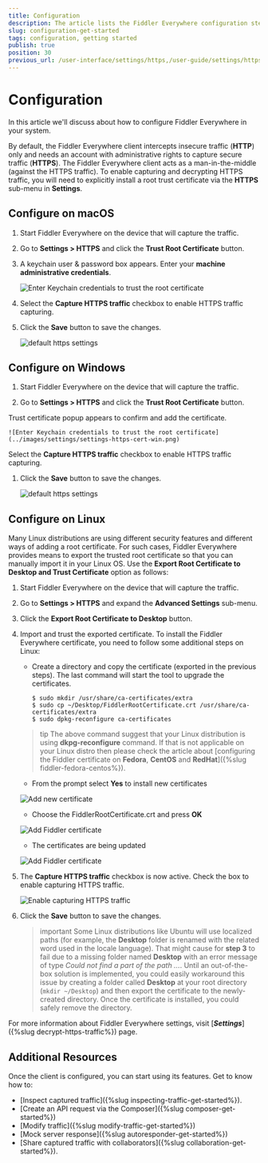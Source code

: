 ```yaml
---
title: Configuration
description: The article lists the Fiddler Everywhere configuration steps for installing and trusting the Fiddler root certificate on different operating systems. The root certificate is needed so that Fiddler Everywhere could act as a MITM and capture HTTPS traffic.
slug: configuration-get-started
tags: configuration, getting started
publish: true
position: 30
previous_url: /user-interface/settings/https,/user-guide/settings/https/https-decryption
---
```


# Configuration

In this article we'll discuss about how to configure Fiddler Everywhere in your system. 

By default, the Fiddler Everywhere client intercepts insecure traffic (**HTTP**) only and needs an account with administrative rights to capture secure traffic (**HTTPS**). The Fiddler Everywhere client acts as a man-in-the-middle (against the HTTPS traffic). To enable capturing and decrypting HTTPS traffic, you will need to explicitly install a root trust certificate via the __HTTPS__ sub-menu in __Settings__.

## Configure on macOS

1. Start Fiddler Everywhere on the device that will capture the traffic.

1. Go to __Settings > HTTPS__ and click the __Trust Root Certificate__ button. 

1. A keychain user & password box appears. Enter your __machine administrative credentials__.

    ![Enter Keychain credentials to trust the root certificate](../images/settings/settings-https-mac-keychain.png)

1. Select the __Capture HTTPS traffic__ checkbox to enable HTTPS traffic capturing.
    
1. Click the __Save__ button to save the changes.

    ![default https settings](../images/settings/settings-trust-root-certificate.png)


## Configure on Windows

1. Start Fiddler Everywhere on the device that will capture the traffic.

1. Go to __Settings > HTTPS__ and click the __Trust Root Certificate__ button. 

  Trust certificate popup appears to confirm and add the certificate. 

    ![Enter Keychain credentials to trust the root certificate](../images/settings/settings-https-cert-win.png)

Select the __Capture HTTPS traffic__ checkbox to enable HTTPS traffic capturing.
    
1. Click the __Save__ button to save the changes.

    ![default https settings](../images/settings/settings-trust-root-certificate.png)


## Configure on Linux

Many Linux distributions are using different security features and different ways of adding a root certificate. For such cases, Fiddler Everywhere provides means to export the trusted root certificate so that you can manually import it in your Linux OS. Use the __Export Root Certificate to Desktop and Trust Certificate__ option as follows:

1. Start Fiddler Everywhere on the device that will capture the traffic.

1. Go to __Settings > HTTPS__ and expand the __Advanced Settings__ sub-menu.

1. Click the __Export Root Certificate to Desktop__ button.

1. Import and trust the exported certificate. To install the Fiddler Everywhere certificate, you need to follow some additional steps on Linux:

    - Create a directory and copy the certificate (exported in the previous steps). The last command will start the tool to upgrade the certificates. 

        ```shell
        $ sudo mkdir /usr/share/ca-certificates/extra
        $ sudo cp ~/Desktop/FiddlerRootCertificate.crt /usr/share/ca-certificates/extra
        $ sudo dpkg-reconfigure ca-certificates
        ```
    >tip The above command suggest that your Linux distribution is using **dkpg-reconfigure** command. If that is not applicable on your Linux distro then please check the article about [configuring the Fiddler certificate on **Fedora**, **CentOS** and **RedHat**]({%slug fiddler-fedora-centos%}).    

    - From the prompt select **Yes** to install new certificates

    ![Add new certificate](../images/configuration/cert_ubunto_002.png)

    - Choose the FiddlerRootCertificate.crt and press **OK**

    ![Add Fiddler certificate](../images/configuration/cert_ubunto_003.png)

    - The certificates are being updated

    ![Add Fiddler certificate](../images/configuration/cert_ubunto_004.png)


1. The __Capture HTTPS traffic__ checkbox is now active. Check the box to enable capturing HTTPS traffic.

    ![Enable capturing HTTPS traffic](../images/configuration/cert_ubunto_005.png)

1. Click the __Save__ button to save the changes.

    >important Some Linux distributions like Ubuntu will use localized paths (for example, the __Desktop__ folder is renamed with the related word used in the locale language). That might cause for __step 3__ to fail due to a missing folder named __Desktop__ with an error message of type _Could not find a part of the path ..._. Until an out-of-the-box solution is implemented, you could easily workaround this issue by creating a folder called __Desktop__ at your root directory (`mkdir ~/Desktop`) and then export the certificate to the newly-created directory. Once the certificate is installed, you could safely remove the directory.


For more information about Fiddler Everywhere settings, visit [**_Settings_**]({%slug decrypt-https-traffic%}) page.

## Additional Resources

Once the client is configured, you can start using its features. Get to know how to:

- [Inspect captured traffic]({%slug inspecting-traffic-get-started%}).
- [Create an API request via the Composer]({%slug composer-get-started%})
- [Modify traffic]({%slug modify-traffic-get-started%})
- [Mock server response]({%slug autoresponder-get-started%})
- [Share captured traffic with collaborators]({%slug collaboration-get-started%}).
